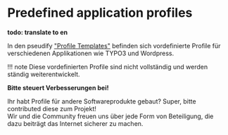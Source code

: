 # Predefined application profiles

**todo: translate to en**

In den pseudify ["Profile Templates"](https://github.com/waldhacker/pseudify-profile-templates/tree/0.0.1/src/Profiles) befinden sich vordefinierte Profile für verschiedenen Applikationen wie TYPO3 und Wordpress.  

!!! note
    Diese vordefinierten Profile sind nicht vollständig und werden ständig weiterentwickelt.  

**Bitte steuert Verbesserungen bei!**  

Ihr habt Profile für andere Softwareprodukte gebaut? Super, bitte contributed diese zum Projekt!  
Wir und die Community freuen uns über jede Form von Beteiligung, die dazu beiträgt das Internet sicherer zu machen.  
